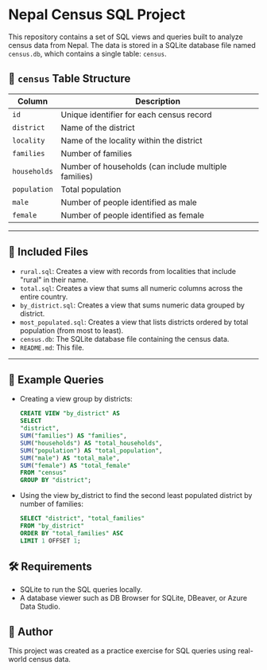 # Nepal Census SQL Project

This repository contains a set of SQL views and queries built to analyze census data from Nepal. The data is stored in a SQLite database file named `census.db`, which contains a single table: `census`.

## 📄 `census` Table Structure

| Column      | Description                                                      |
|-------------|------------------------------------------------------------------|
| `id`        | Unique identifier for each census record                         |
| `district`  | Name of the district                                             |
| `locality`  | Name of the locality within the district                         |
| `families`  | Number of families                                               |
| `households`| Number of households (can include multiple families)             |
| `population`| Total population                                                 |
| `male`      | Number of people identified as male                              |
| `female`    | Number of people identified as female                            |

---

## 📁 Included Files

- `rural.sql`: Creates a view with records from localities that include "rural" in their name.
- `total.sql`: Creates a view that sums all numeric columns across the entire country.
- `by_district.sql`: Creates a view that sums numeric data grouped by district.
- `most_populated.sql`: Creates a view that lists districts ordered by total population (from most to least).
- `census.db`: The SQLite database file containing the census data.
- `README.md`: This file.

---

## 🧠 Example Queries

- Creating a view group by districts:
  ```sql
  CREATE VIEW "by_district" AS
  SELECT
  "district",
  SUM("families") AS "families",
  SUM("households") AS "total_households",
  SUM("population") AS "total_population",
  SUM("male") AS "total_male",
  SUM("female") AS "total_female"
  FROM "census"
  GROUP BY "district";

- Using the view by_district to find the second least populated district by number of families:
  ```sql
  SELECT "district", "total_families"
  FROM "by_district"
  ORDER BY "total_families" ASC
  LIMIT 1 OFFSET 1;

## 🛠 Requirements

- SQLite to run the SQL queries locally.
- A database viewer such as DB Browser for SQLite, DBeaver, or Azure Data Studio.

## 📌 Author
This project was created as a practice exercise for SQL queries using real-world census data.



